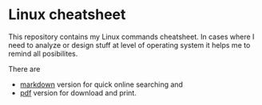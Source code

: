 # Linux cheatsheet

This repository contains my Linux commands cheatsheet. In cases where I need to analyze or design stuff at level of operating system it helps me to remind all posibilites.

There are
- [markdown](src/Linux%20cheatsheet.md) version for quick online searching and
- [pdf](src/Linux%20cheatsheet.pdf) version for download and print.
